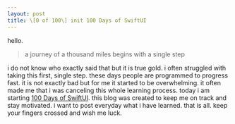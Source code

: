 ```yaml
---
layout: post
title: \[0 of 100\] init 100 Days of SwiftUI 
---
```


hello.

> a journey of a thousand miles begins with a single step

i do not know who exactly said that but it is true gold. i often struggled with taking this first, single step. these days people are programmed to progress fast. it is not exactly bad but for me it started to be overwhelming. it often made me that i was canceling this whole learning process. today i am starting [100 Days of SwiftUI](https://www.hackingwithswift.com/100/swiftui). this blog was created to keep me on track and stay motivated. i want to post everyday what i have learned. that is all. keep your fingers crossed and wish me luck.

